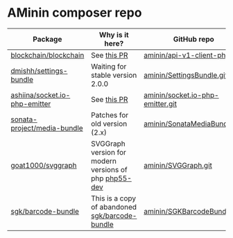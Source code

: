 # AMinin composer repo

| Package | Why is it here? | GitHub repo |
|---|---|---|
| [blockchain/blockchain](https://packagist.org/packages/blockchain/blockchain) | See [this PR](https://github.com/blockchain/api-v1-client-php/pull/60) | [aminin/api-v1-client-php.git](https://github.com/aminin/api-v1-client-php.git) |
| [dmishh/settings-bundle](https://packagist.org/packages/dmishh/settings-bundle) | Waiting for stable version 2.0.0 | [aminin/SettingsBundle.git](https://github.com/aminin/SettingsBundle.git) |
| [ashiina/socket.io-php-emitter](https://packagist.org/packages/ashiina/socket.io-php-emitter) | See [this PR](https://github.com/ashiina/socket.io-php-emitter/pull/3#issuecomment-278871452) | [aminin/socket.io-php-emitter.git](https://github.com/aminin/socket.io-php-emitter.git) |
| [sonata-project/media-bundle](https://packagist.org/packages/sonata-project/media-bundle) | Patches for old version (2.x) | [aminin/SonataMediaBundle.git](https://github.com/aminin/SonataMediaBundle.git) |
| [goat1000/svggraph](https://packagist.org/packages/goat1000/svggraph) | SVGGraph version for modern versions of php [php55-dev](https://github.com/aminin/SVGGraph/tree/php55-dev) | [aminin/SVGGraph.git](https://github.com/aminin/SVGGraph.git) |
| [sgk/barcode-bundle](https://packagist.org/packages/sgk/barcode-bundle) | This is a copy of abandoned [sgk/barcode-bundle](https://packagist.org/packages/sgk/barcode-bundle) | [aminin/SGKBarcodeBundle.git](https://github.com/aminin/SGKBarcodeBundle.git) |
